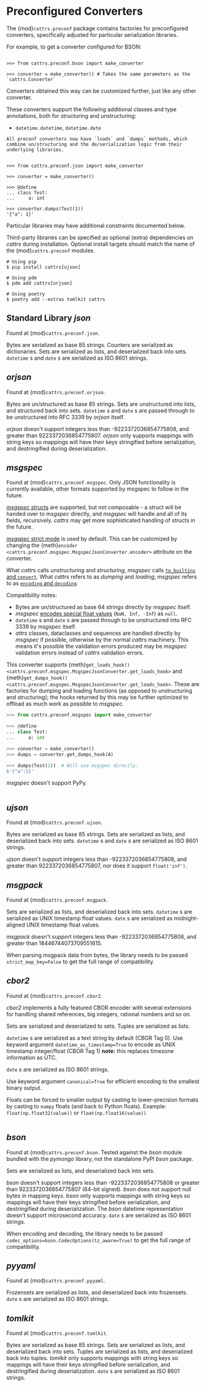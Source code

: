 # Preconfigured Converters

The {mod}`cattrs.preconf` package contains factories for preconfigured converters, specifically adjusted for particular serialization libraries.

For example, to get a converter configured for BSON:

```{doctest}

>>> from cattrs.preconf.bson import make_converter

>>> converter = make_converter() # Takes the same parameters as the `cattrs.Converter`
```

Converters obtained this way can be customized further, just like any other converter.

These converters support the following additional classes and type annotations, both for structuring and unstructuring:

- `datetime.datetime`, `datetime.date`

```{versionadded} 22.1.0
All preconf converters now have `loads` and `dumps` methods, which combine un/structuring and the de/serialization logic from their underlying libraries.
```

```{doctest}

>>> from cattrs.preconf.json import make_converter

>>> converter = make_converter()

>>> @define
... class Test:
...     a: int

>>> converter.dumps(Test(1))
'{"a": 1}'
```

Particular libraries may have additional constraints documented below.

Third-party libraries can be specified as optional (extra) dependencies on _cattrs_ during installation.
Optional install targets should match the name of the {mod}`cattrs.preconf` modules.

```console
# Using pip
$ pip install cattrs[ujson]

# Using pdm
$ pdm add cattrs[orjson]

# Using poetry
$ poetry add --extras tomlkit cattrs
```


## Standard Library _json_

Found at {mod}`cattrs.preconf.json`.

Bytes are serialized as base 85 strings. Counters are serialized as dictionaries. Sets are serialized as lists, and deserialized back into sets. `datetime` s and `date` s are serialized as ISO 8601 strings.


## _orjson_

Found at {mod}`cattrs.preconf.orjson`.

Bytes are un/structured as base 85 strings.
Sets are unstructured into lists, and structured back into sets.
`datetime` s and `date` s are passed through to be unstructured into RFC 3339 by _orjson_ itself.

_orjson_ doesn't support integers less than -9223372036854775808, and greater than 9223372036854775807.
_orjson_ only supports mappings with string keys so mappings will have their keys stringified before serialization, and destringified during deserialization.


## _msgspec_

Found at {mod}`cattrs.preconf.msgspec`.
Only JSON functionality is currently available, other formats supported by msgspec to follow in the future.

[_msgspec_ structs](https://jcristharif.com/msgspec/structs.html) are supported, but not composable - a struct will be handed over to _msgspec_ directly, and _msgspec_ will handle and all of its fields, recursively.
_cattrs_ may get more sophisticated handling of structs in the future.

[_msgspec_ strict mode](https://jcristharif.com/msgspec/usage.html#strict-vs-lax-mode) is used by default.
This can be customized by changing the {meth}`encoder <cattrs.preconf.msgspec.MsgspecJsonConverter.encoder>` attribute on the converter.

What _cattrs_ calls _unstructuring_ and _structuring_, _msgspec_ calls [`to_builtins` and `convert`](https://jcristharif.com/msgspec/converters.html).
What _cattrs_ refers to as _dumping_ and _loading_, _msgspec_ refers to as [`encoding` and `decoding`](https://jcristharif.com/msgspec/usage.html).

Compatibility notes:
- Bytes are un/structured as base 64 strings directly by _msgspec_ itself.
- _msgspec_ [encodes special float values](https://jcristharif.com/msgspec/supported-types.html#float) (`NaN, Inf, -Inf`) as `null`.
- `datetime` s and `date` s are passed through to be unstructured into RFC 3339 by _msgspec_ itself.
- _attrs_ classes, dataclasses and sequences are handled directly by _msgspec_ if possible, otherwise by the normal _cattrs_ machinery.
This means it's possible the validation errors produced may be _msgspec_ validation errors instead of _cattrs_ validation errors.

This converter supports {meth}`get_loads_hook() <cattrs.preconf.msgspec.MsgspecJsonConverter.get_loads_hook>` and {meth}`get_dumps_hook() <cattrs.preconf.msgspec.MsgspecJsonConverter.get_loads_hook>`.
These are factories for dumping and loading functions (as opposed to unstructuring and structuring); the hooks returned by this may be further optimized to offload as much work as possible to _msgspec_.

```python
>>> from cattrs.preconf.msgspec import make_converter

>>> @define
... class Test:
...     a: int

>>> converter = make_converter()
>>> dumps = converter.get_dumps_hook(A)

>>> dumps(Test(1))  # Will use msgspec directly.
b'{"a":1}'
```

_msgspec_ doesn't support PyPy.

```{versionadded} 24.1.0

```

## _ujson_

Found at {mod}`cattrs.preconf.ujson`.

Bytes are serialized as base 85 strings. Sets are serialized as lists, and deserialized back into sets. `datetime` s and `date` s are serialized as ISO 8601 strings.

_ujson_ doesn't support integers less than -9223372036854775808, and greater than 9223372036854775807, nor does it support `float('inf')`.


## _msgpack_

Found at {mod}`cattrs.preconf.msgpack`.

Sets are serialized as lists, and deserialized back into sets. `datetime` s are serialized as UNIX timestamp float values. `date` s are serialized as midnight-aligned UNIX timestamp float values.

_msgpack_ doesn't support integers less than -9223372036854775808, and greater than 18446744073709551615.

When parsing msgpack data from bytes, the library needs to be passed `strict_map_key=False` to get the full range of compatibility.


## _cbor2_

Found at {mod}`cattrs.preconf.cbor2`.

_cbor2_ implements a fully featured CBOR encoder with several extensions for handling shared references, big integers, rational numbers and so on.

Sets are serialized and deserialized to sets.
Tuples are serialized as lists.

`datetime` s are serialized as a text string by default (CBOR Tag 0).
Use keyword argument `datetime_as_timestamp=True` to encode as UNIX timestamp integer/float (CBOR Tag 1)
**note:** this replaces timezone information as UTC.

`date` s are serialized as ISO 8601 strings.

Use keyword argument `canonical=True` for efficient encoding to the smallest binary output.

Floats can be forced to smaller output by casting to lower-precision formats by casting to `numpy` floats (and back to Python floats).
Example: `float(np.float32(value))` or `float(np.float16(value))`

```{versionadded} 23.1.0

```

## _bson_

Found at {mod}`cattrs.preconf.bson`. Tested against the _bson_ module bundled with the _pymongo_ library, not the standalone PyPI _bson_ package.

Sets are serialized as lists, and deserialized back into sets.

_bson_ doesn't support integers less than -9223372036854775808 or greater than 9223372036854775807 (64-bit signed).
_bson_ does not support null bytes in mapping keys.
_bson_ only supports mappings with string keys so mappings will have their keys stringified before serialization, and destringified during deserialization.
The _bson_ datetime representation doesn't support microsecond accuracy.
`date` s are serialized as ISO 8601 strings.

When encoding and decoding, the library needs to be passed `codec_options=bson.CodecOptions(tz_aware=True)` to get the full range of compatibility.


## _pyyaml_

Found at {mod}`cattrs.preconf.pyyaml`.

Frozensets are serialized as lists, and deserialized back into frozensets. `date` s are serialized as ISO 8601 strings.


## _tomlkit_

Found at {mod}`cattrs.preconf.tomlkit`.

Bytes are serialized as base 85 strings. Sets are serialized as lists, and deserialized back into sets.
Tuples are serialized as lists, and deserialized back into tuples.
_tomlkit_ only supports mappings with string keys so mappings will have their keys stringified before serialization, and destringified during deserialization. `date` s are serialized as ISO 8601 strings.
